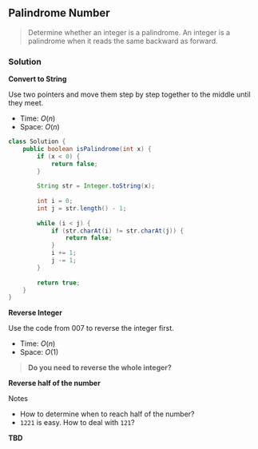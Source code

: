 ## Palindrome Number

> Determine whether an integer is a palindrome. An integer is a palindrome when it reads the same backward as forward.

### Solution

**Convert to String**

Use two pointers and move them step by step together to the middle until they meet.

- Time:  $O(n)$
- Space:  $O(n)$

```java
class Solution {
    public boolean isPalindrome(int x) {
        if (x < 0) {
            return false;
        }
        
        String str = Integer.toString(x);
        
        int i = 0;
        int j = str.length() - 1;
        
        while (i < j) {
            if (str.charAt(i) != str.charAt(j)) {
                return false;
            }
            i += 1;
            j -= 1;
        }
        
        return true;
    }
}
```

**Reverse Integer**

Use the code from 007 to reverse the integer first.

- Time:  $O(n)$
- Space:  $O(1)$

> **Do you need to reverse the whole integer?**

**Reverse half of the number**

Notes

* How to determine when to reach half of the number?
* `1221` is easy. How to deal with `121`?

**TBD**

